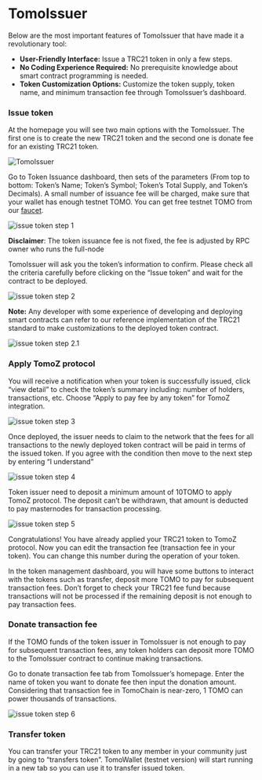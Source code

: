 # TomoIssuer

Below are the most important features of TomoIssuer that have made it a revolutionary tool:

* **User-Friendly Interface:** Issue a TRC21 token in only a few steps.
* **No Coding Experience Required:** No prerequisite knowledge about smart contract programming is needed.
* **Token Customization Options:** Customize the token supply, token name, and minimum transaction fee through TomoIssuer’s dashboard.

### Issue token

At the homepage you will see two main options with the TomoIssuer. The first one is to create the new TRC21 token and the second one is donate fee for an existing TRC21 token.

![TomoIssuer](https://docs.tomochain.com/assets/home_tomoissuer.png)

Go to Token Issuance dashboard, then sets of the parameters \(From top to bottom: Token’s Name; Token’s Symbol; Token’s Total Supply, and Token’s Decimals\). A small number of issuance fee will be charged, make sure that your wallet has enough testnet TOMO. You can get free testnet TOMO from our [faucet](https://faucet.testnet.tomochain.com/).

![issue token step 1](https://docs.tomochain.com/assets/issuetoken_step1.png)

**Disclaimer**: The token issuance fee is not fixed, the fee is adjusted by RPC owner who runs the full-node

TomoIssuer will ask you the token’s information to confirm. Please check all the criteria carefully before clicking on the “Issue token” and wait for the contract to be deployed.

![issue token step 2](https://docs.tomochain.com/assets/issuetoken_step2.png)

**Note:** Any developer with some experience of developing and deploying smart contracts can refer to our reference implementation of the TRC21 standard to make customizations to the deployed token contract.

![issue token step 2.1](https://docs.tomochain.com/assets/issuetoken_step21.png)

### Apply TomoZ protocol

You will receive a notification when your token is successfully issued, click “view detail” to check the token’s summary including: number of holders, transactions, etc. Choose “Apply to pay fee by any token” for TomoZ integration.

![issue token step 3](https://docs.tomochain.com/assets/issuetoken_step3.png)

Once deployed, the issuer needs to claim to the network that the fees for all transactions to the newly deployed token contract will be paid in terms of the issued token. If you agree with the condition then move to the next step by entering “I understand”

![issue token step 4](https://docs.tomochain.com/assets/issuetoken_step4.png)

Token issuer need to deposit a minimum amount of 10TOMO to apply TomoZ protocol. The deposit can’t be withdrawn, that amount is deducted to pay masternodes for transaction processing.

![issue token step 5](https://docs.tomochain.com/assets/issuetoken_step5.png)

Congratulations! You have already applied your TRC21 token to TomoZ protocol. Now you can edit the transaction fee \(transaction fee in your token\). You can change this number during the operation of your token.

In the token management dashboard, you will have some buttons to interact with the tokens such as transfer, deposit more TOMO to pay for subsequent transaction fees. Don’t forget to check your TRC21 fee fund because transactions will not be processed if the remaining deposit is not enough to pay transaction fees.

### Donate transaction fee

If the TOMO funds of the token issuer in TomoIssuer is not enough to pay for subsequent transaction fees, any token holders can deposit more TOMO to the TomoIssuer contract to continue making transactions.

Go to donate transaction fee tab from TomoIssuer’s homepage. Enter the name of token you want to donate fee then input the donation amount. Considering that transaction fee in TomoChain is near-zero, 1 TOMO can power thousands of transactions.

![issue token step 6](https://docs.tomochain.com/assets/issuetoken_step6.png)

### Transfer token

You can transfer your TRC21 token to any member in your community just by going to “transfers token”. TomoWallet \(testnet version\) will start running in a new tab so you can use it to transfer issued token.

